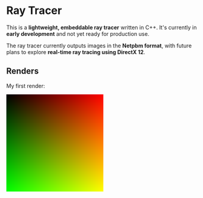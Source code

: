 # Ray Tracer

This is a **lightweight, embeddable ray tracer** written in C++. It's currently in **early development** and not yet ready for production use.

The ray tracer currently outputs images in the **Netpbm format**, with future plans to explore **real-time ray tracing using DirectX 12**.

## Renders

My first render:

![1st Render](assets/1st_render.png)
